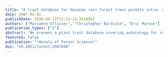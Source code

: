 ```yaml
---
title: "A trait database for Guianan rain forest trees permits intra- and inter-specific contrasts"
date: 2007-01-01
publishDate: 2020-04-12T22:31:15.391895Z
authors: ["Mariwenn Ollivier", "Christopher Baraloto", "Eric Marcon"]
publication_types: ["2"]
abstract: "We present a plant trait database covering autecology for rain forest trees of French Guiana. The database comprises more than thirty traits including autecology (e.g., habitat associations and reproductive phenology), wood structure (e.g., density and tension characteristics) and physiology at the whole plant (e.g., carbon and nitrogen isotopes) and leaf level (e.g., specific leaf area, photosynthetic capacity). The current database describes traits for about nine hundred species from three hundred genera in one hundred families. For more than sixty species, data on twelve morphological and ecophysiological traits are provided for individual plants under different environmental conditions and at different ontogenetic stages. The database is thus unique in permitting intraspecific analyses, such as the effects of ontogenetic stages or environmental conditions on trait values and their relationships."
featured: false
publication: "*Annals of Forest Science*"
doi: "10.1051/forest:2007058"
---
```


<span class="__dimensions_badge_embed__" data-doi="10.1051/forest:2007058"></span><script async src="https://badge.dimensions.ai/badge.js" charset="utf-8"></script>
